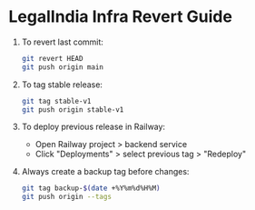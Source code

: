 # LegalIndia Infra Revert Guide

1. To revert last commit:
   ```bash
   git revert HEAD
   git push origin main
   ```

2. To tag stable release:
   ```bash
   git tag stable-v1
   git push origin stable-v1
   ```

3. To deploy previous release in Railway:
   - Open Railway project > backend service
   - Click "Deployments" > select previous tag > "Redeploy"

4. Always create a backup tag before changes:
   ```bash
   git tag backup-$(date +%Y%m%d%H%M)
   git push origin --tags
   ```


